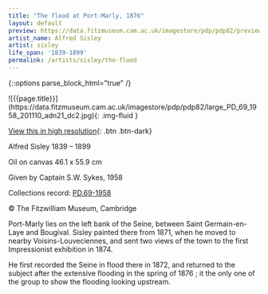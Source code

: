 ```yaml
---
title: "The flood at Port-Marly, 1876"
layout: default
preview: https://data.fitzmuseum.cam.ac.uk/imagestore/pdp/pdp82/preview_PD_69_1958_201110_adn21_dc2.jpg
artist_name: Alfred Sisley
artist: sisley
life_span: '1839-1899'
permalink: /artists/sisley/the-flood
---
```

{::options parse_block_html="true" /}
<div class="text-center">
![{{page.title}}](https://data.fitzmuseum.cam.ac.uk/imagestore/pdp/pdp82/large_PD_69_1958_201110_adn21_dc2.jpg){: .img-fluid }

[View this in high resolution](https://data.fitzmuseum.cam.ac.uk/id/image/iiif/media-219173){: .btn .btn-dark}
</div>

Alfred Sisley 1839 – 1899

Oil on canvas 46.1 x 55.9 cm

Given by Captain S.W. Sykes, 1958

Collections record: [PD.69-1958](https://data.fitzmuseum.cam.ac.uk/id/object/2971)

© The Fitzwilliam Museum, Cambridge

Port-Marly lies on the left bank of the Seine, between Saint Germain-en-Laye and Bougival. Sisley painted there from 1871, when he moved to nearby Voisins-Louveciennes, and sent two views of the town to the first Impressionist exhibition in 1874.

He first recorded the Seine in flood there in 1872, and returned to the subject after the extensive flooding in the spring of 1876 ; it the only one of the group to show the flooding looking upstream.
